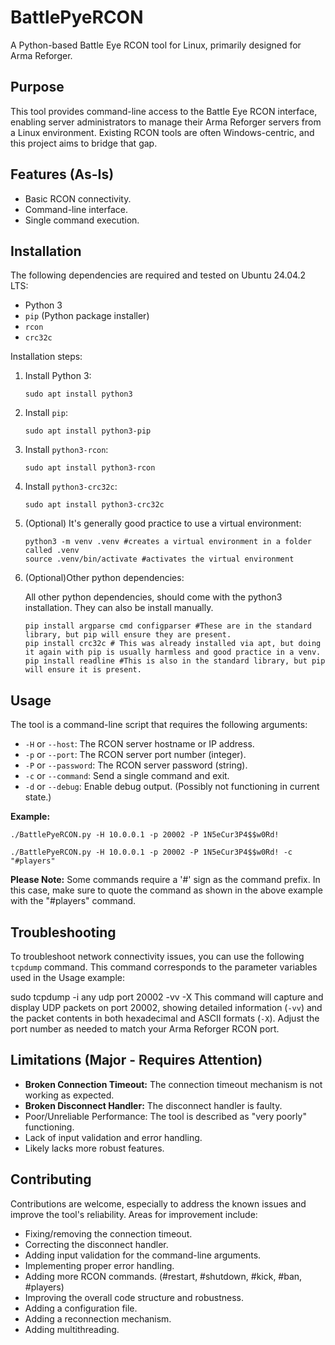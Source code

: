 # BattlePyeRCON

A Python-based Battle Eye RCON tool for Linux, primarily designed for Arma Reforger.

## Purpose

This tool provides command-line access to the Battle Eye RCON interface, enabling server administrators to manage their Arma Reforger servers from a Linux environment.  Existing RCON tools are often Windows-centric, and this project aims to bridge that gap.

## Features (As-Is)

* Basic RCON connectivity.
* Command-line interface.
* Single command execution.


## Installation

The following dependencies are required and tested on Ubuntu 24.04.2 LTS:

* Python 3
* `pip` (Python package installer)
* `rcon`
* `crc32c`

Installation steps:

1.  Install Python 3:

    ```
    sudo apt install python3
    ```

2.  Install `pip`:

    ```
    sudo apt install python3-pip
    ```

3.  Install `python3-rcon`:

    ```
    sudo apt install python3-rcon
    ```

4.  Install `python3-crc32c`:

    ```
    sudo apt install python3-crc32c
    ```

5.  (Optional) It's generally good practice to use a virtual environment:

    ```
    python3 -m venv .venv #creates a virtual environment in a folder called .venv
    source .venv/bin/activate #activates the virtual environment
    ```

6.  (Optional)Other python dependencies:
    
    All other python dependencies, should come with the python3 installation.
    They can also be install manually.
    ```
    pip install argparse cmd configparser #These are in the standard library, but pip will ensure they are present.
    pip install crc32c # This was already installed via apt, but doing it again with pip is usually harmless and good practice in a venv.
    pip install readline #This is also in the standard library, but pip will ensure it is present.
    ```

## Usage

The tool is a command-line script that requires the following arguments:

* `-H` or `--host`:  The RCON server hostname or IP address.
* `-p` or `--port`:  The RCON server port number (integer).
* `-P` or `--password`: The RCON server password (string).
* `-c` or `--command`: Send a single command and exit.
* `-d` or `--debug`: Enable debug output. (Possibly not functioning in current state.)

**Example:**
```
./BattlePyeRCON.py -H 10.0.0.1 -p 20002 -P 1N5eCur3P4$$w0Rd!
```
```
./BattlePyeRCON.py -H 10.0.0.1 -p 20002 -P 1N5eCur3P4$$w0Rd! -c "#players"
```

**Please Note:** Some commands require a '#' sign as the command prefix. In this case, make sure to quote the command as shown in the above example with the "#players" command.


## Troubleshooting

To troubleshoot network connectivity issues, you can use the following `tcpdump` command.  This command corresponds to the parameter variables used in the Usage example:

sudo tcpdump -i any udp port 20002 -vv -X
This command will capture and display UDP packets on port 20002, showing detailed information (`-vv`) and the packet contents in both hexadecimal and ASCII formats (`-X`).  Adjust the port number as needed to match your Arma Reforger RCON port.


## Limitations (Major - Requires Attention)

* **Broken Connection Timeout:** The connection timeout mechanism is not working as expected.
* **Broken Disconnect Handler:** The disconnect handler is faulty.
* Poor/Unreliable Performance: The tool is described as "very poorly" functioning.
* Lack of input validation and error handling.
* Likely lacks more robust features.

## Contributing

Contributions are welcome, especially to address the known issues and improve the tool's reliability.  Areas for improvement include:

* Fixing/removing the connection timeout.
* Correcting the disconnect handler.
* Adding input validation for the command-line arguments.
* Implementing proper error handling.
* Adding more RCON commands. (#restart, #shutdown, #kick, #ban, #players)
* Improving the overall code structure and robustness.
* Adding a configuration file.
* Adding a reconnection mechanism.
* Adding multithreading.
